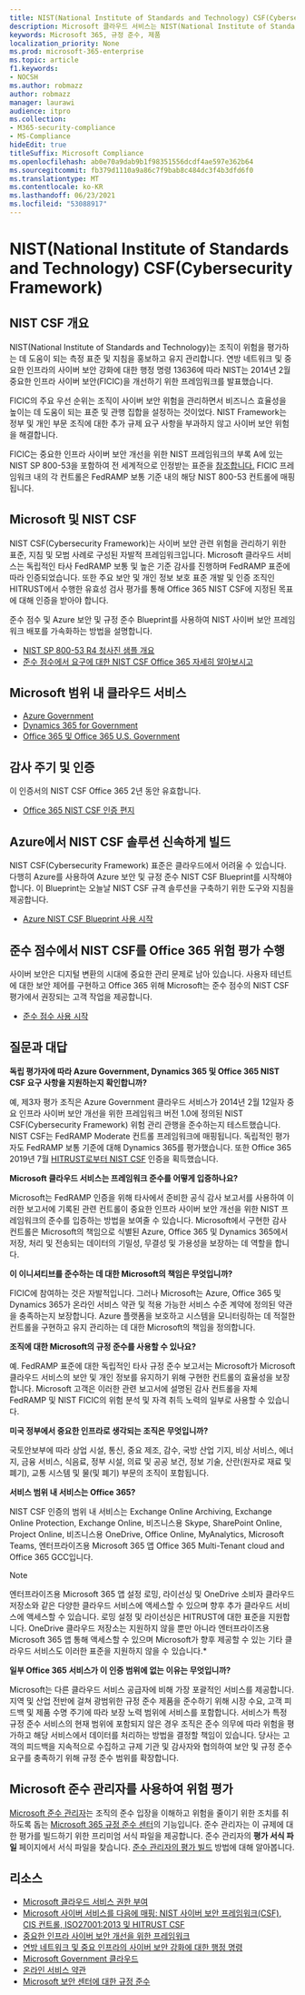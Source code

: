 ```yaml
---
title: NIST(National Institute of Standards and Technology) CSF(Cybersecurity Framework)
description: Microsoft 클라우드 서비스는 NIST(National Institute of Standards and Technology) CSF(Cybersecurity Framework)를 충족합니다.
keywords: Microsoft 365, 규정 준수, 제품
localization_priority: None
ms.prod: microsoft-365-enterprise
ms.topic: article
f1.keywords:
- NOCSH
ms.author: robmazz
author: robmazz
manager: laurawi
audience: itpro
ms.collection:
- M365-security-compliance
- MS-Compliance
hideEdit: true
titleSuffix: Microsoft Compliance
ms.openlocfilehash: ab0e70a9dab9b1f98351556dcdf4ae597e362b64
ms.sourcegitcommit: fb379d1110a9a86c7f9bab8c484dc3f4b3dfd6f0
ms.translationtype: MT
ms.contentlocale: ko-KR
ms.lasthandoff: 06/23/2021
ms.locfileid: "53088917"
---
```

# <a name="national-institute-of-standards-and-technology-nist-cybersecurity-framework-csf"></a>NIST(National Institute of Standards and Technology) CSF(Cybersecurity Framework)

## <a name="nist-csf-overview"></a>NIST CSF 개요

NIST(National Institute of Standards and Technology)는 조직이 위험을 평가하는 데 도움이 되는 측정 표준 및 지침을 홍보하고 유지 관리합니다. 연방 네트워크 및 중요한 인프라의 사이버 보안 강화에 대한 행정 명령 13636에 따라 NIST는 2014년 2월 중요한 인프라 사이버 보안(FICIC)을 개선하기 위한 프레임워크를 발표했습니다.

FICIC의 주요 우선 순위는 조직이 사이버 보안 위험을 관리하면서 비즈니스 효율성을 높이는 데 도움이 되는 표준 및 관행 집합을 설정하는 것이었다. NIST Framework는 정부 및 개인 부문 조직에 대한 추가 규제 요구 사항을 부과하지 않고 사이버 보안 위험을 해결합니다.

FICIC는 중요한 인프라 사이버 보안 개선을 위한 NIST 프레임워크의 부록 A에 있는 NIST SP 800-53을 포함하여 전 세계적으로 인정받는 표준을 [참조합니다.](https://www.nist.gov/publications/framework-improving-critical-infrastructure-cybersecurity-version-11) FICIC 프레임워크 내의 각 컨트롤은 FedRAMP 보통 기준 내의 해당 NIST 800-53 컨트롤에 매핑됩니다.

## <a name="microsoft-and-the-nist-csf"></a>Microsoft 및 NIST CSF

NIST CSF(Cybersecurity Framework)는 사이버 보안 관련 위험을 관리하기 위한 표준, 지침 및 모범 사례로 구성된 자발적 프레임워크입니다. Microsoft 클라우드 서비스는 독립적인 타사 FedRAMP 보통 및 높은 기준 감사를 진행하며 FedRAMP 표준에 따라 인증되었습니다. 또한 주요 보안 및 개인 정보 보호 표준 개발 및 인증 조직인 HITRUST에서 수행한 유효성 검사 평가를 통해 Office 365 NIST CSF에 지정된 목표에 대해 인증을 받아야 합니다.

준수 점수 및 Azure 보안 및 규정 준수 Blueprint를 사용하여 NIST 사이버 보안 프레임워크 배포를 가속화하는 방법을 설명합니다.

- [NIST SP 800-53 R4 청사진 샘플 개요](/azure/governance/blueprints/samples/nist-sp-800-53-rev4/)
- [준수 점수에서 요구에 대한 NIST CSF Office 365 자세히 알아보시고](https://techcommunity.microsoft.com/t5/Security-Privacy-and-Compliance/New-NIST-CSF-and-CSA-CCM-assessments-available-in-Compliance/ba-p/218554)

## <a name="microsoft-in-scope-cloud-services"></a>Microsoft 범위 내 클라우드 서비스

- [Azure Government](https://aka.ms/AzureCompliance)
- [Dynamics 365 for Government](https://aka.ms/d365-compliance-list)
- [Office 365 및 Office 365 U.S. Government](https://go.microsoft.com/fwlink/p/?LinkID=2077751)

## <a name="audit-cycle-and-certification"></a>감사 주기 및 인증

이 인증서의 NIST CSF Office 365 2년 동안 유효합니다.

- [Office 365 NIST CSF 인증 편지](https://aka.ms/O365NISTCSFcertification)

## <a name="quickly-build-nist-csf-solutions-on-azure"></a>Azure에서 NIST CSF 솔루션 신속하게 빌드

NIST CSF(Cybersecurity Framework) 표준은 클라우드에서 어려울 수 있습니다. 다행히 Azure를 사용하여 Azure 보안 및 규정 준수 NIST CSF Blueprint를 시작해야 합니다. 이 Blueprint는 오늘날 NIST CSF 규격 솔루션을 구축하기 위한 도구와 지침을 제공합니다.

- [Azure NIST CSF Blueprint 사용 시작](https://aka.ms/Azure-Blueprint-DoD-NIST)

## <a name="perform-risk-assessment-on-office-365-using-nist-csf-in-compliance-score"></a>준수 점수에서 NIST CSF를 Office 365 위험 평가 수행

사이버 보안은 디지털 변환의 시대에 중요한 관리 문제로 남아 있습니다. 사용자 테넌트에 대한 보안 제어를 구현하고 Office 365 위해 Microsoft는 준수 점수의 NIST CSF 평가에서 권장되는 고객 작업을 제공합니다.

- [준수 점수 사용 시작](/microsoft-365/compliance/compliance-manager)

## <a name="frequently-asked-questions"></a>질문과 대답

**독립 평가자에 따라 Azure Government, Dynamics 365 및 Office 365 NIST CSF 요구 사항을 지원하는지 확인합니까?**

예, 제3자 평가 조직은 Azure Government 클라우드 서비스가 2014년 2월 12일자 중요 인프라 사이버 보안 개선을 위한 프레임워크 버전 1.0에 정의된 NIST CSF(Cybersecurity Framework) 위험 관리 관행을 준수하는지 테스트했습니다. NIST CSF는 FedRAMP Moderate 컨트롤 프레임워크에 매핑됩니다. 독립적인 평가자도 FedRAMP 보통 기준에 대해 Dynamics 365를 평가했습니다. 또한 Office 365 2019년 7월 [HITRUST로부터 NIST CSF](https://servicetrust.microsoft.com/ViewPage/MSComplianceGuide?command=Download&downloadType=Document&downloadId=2a472d92-7c3b-47e0-9ae7-0f539da31f42&docTab=4ce99610-c9c0-11e7-8c2c-f908a777fa4d_GRC_Assessment_Reports) 인증을 획득했습니다.

**Microsoft 클라우드 서비스는 프레임워크 준수를 어떻게 입증하나요?**

Microsoft는 FedRAMP 인증을 위해 타사에서 준비한 공식 감사 보고서를 사용하여 이러한 보고서에 기록된 관련 컨트롤이 중요한 인프라 사이버 보안 개선을 위한 NIST 프레임워크의 준수를 입증하는 방법을 보여줄 수 있습니다. Microsoft에서 구현한 감사 컨트롤은 Microsoft의 책임으로 식별된 Azure, Office 365 및 Dynamics 365에서 저장, 처리 및 전송되는 데이터의 기밀성, 무결성 및 가용성을 보장하는 데 역할을 합니다.

**이 이니셔티브를 준수하는 데 대한 Microsoft의 책임은 무엇입니까?**

FICIC에 참여하는 것은 자발적입니다. 그러나 Microsoft는 Azure, Office 365 및 Dynamics 365가 온라인 서비스 약관 및 적용 가능한 서비스 수준 계약에 정의된 약관을 충족하는지 보장합니다. Azure 플랫폼을 보호하고 시스템을 모니터링하는 데 적절한 컨트롤을 구현하고 유지 관리하는 데 대한 Microsoft의 책임을 정의합니다.

**조직에 대한 Microsoft의 규정 준수를 사용할 수 있나요?**

예. FedRAMP 표준에 대한 독립적인 타사 규정 준수 보고서는 Microsoft가 Microsoft 클라우드 서비스의 보안 및 개인 정보를 유지하기 위해 구현한 컨트롤의 효율성을 보장합니다. Microsoft 고객은 이러한 관련 보고서에 설명된 감사 컨트롤을 자체 FedRAMP 및 NIST FICIC의 위험 분석 및 자격 취득 노력의 일부로 사용할 수 있습니다.

**미국 정부에서 중요한 인프라로 생각되는 조직은 무엇입니까?**

국토안보부에 따라 상업 시설, 통신, 중요 제조, 감수, 국방 산업 기지, 비상 서비스, 에너지, 금융 서비스, 식음료, 정부 시설, 의료 및 공공 보건, 정보 기술, 산란(원자로 재료 및 폐기), 교통 시스템 및 물(및 폐기) 부문의 조직이 포함됩니다. [](https://www.dhs.gov/critical-infrastructure-sectors)

**서비스 범위 내 서비스는 Office 365?**

NIST CSF 인증의 범위 내 서비스는 Exchange Online Archiving, Exchange Online Protection, Exchange Online, 비즈니스용 Skype, SharePoint Online, Project Online, 비즈니스용 OneDrive, Office Online, MyAnalytics, Microsoft Teams, 엔터프라이즈용 Microsoft 365 앱 Office 365 Multi-Tenant cloud and Office 365 GCC입니다.

> [!NOTE]
> 엔터프라이즈용 Microsoft 365 앱 설정 로밍, 라이선싱 및 OneDrive 소비자 클라우드 저장소와 같은 다양한 클라우드 서비스에 액세스할 수 있으며 향후 추가 클라우드 서비스에 액세스할 수 있습니다. 로밍 설정 및 라이선싱은 HITRUST에 대한 표준을 지원합니다. OneDrive 클라우드 저장소는 지원하지 않을 뿐만 아니라 엔터프라이즈용 Microsoft 365 앱 통해 액세스할 수 있으며 Microsoft가 향후 제공할 수 있는 기타 클라우드 서비스도 이러한 표준을 지원하지 않을 수 있습니다.*

**일부 Office 365 서비스가 이 인증 범위에 없는 이유는 무엇입니까?**

Microsoft는 다른 클라우드 서비스 공급자에 비해 가장 포괄적인 서비스를 제공합니다. 지역 및 산업 전반에 걸쳐 광범위한 규정 준수 제품을 준수하기 위해 시장 수요, 고객 피드백 및 제품 수명 주기에 따라 보장 노력 범위에 서비스를 포함합니다. 서비스가 특정 규정 준수 서비스의 현재 범위에 포함되지 않은 경우 조직은 준수 의무에 따라 위험을 평가하고 해당 서비스에서 데이터를 처리하는 방법을 결정할 책임이 있습니다. 당사는 고객의 피드백을 지속적으로 수집하고 규제 기관 및 감사자와 협의하여 보안 및 규정 준수 요구를 충족하기 위해 규정 준수 범위를 확장합니다.

## <a name="use-microsoft-compliance-manager-to-assess-your-risk"></a>Microsoft 준수 관리자를 사용하여 위험 평가

[Microsoft 준수 관리자](/microsoft-365/compliance/compliance-manager)는 조직의 준수 입장을 이해하고 위험을 줄이기 위한 조치를 취하도록 돕는 [Microsoft 365 규정 준수 센터](/microsoft-365/compliance/microsoft-365-compliance-center)의 기능입니다. 준수 관리자는 이 규제에 대한 평가를 빌드하기 위한 프리미엄 서식 파일을 제공합니다. 준수 관리자의 **평가 서식 파일** 페이지에서 서식 파일을 찾습니다. [준수 관리자의 평가 빌드](/microsoft-365/compliance/compliance-manager-assessments) 방법에 대해 알아봅니다.

## <a name="resources"></a>리소스

- [Microsoft 클라우드 서비스 권한 부여](https://marketplace.fedramp.gov/index.html#/products?status=Compliant&sort=productName)
- [Microsoft 사이버 서비스를 다음에 매핑: NIST 사이버 보안 프레임워크(CSF), CIS 컨트롤, ISO27001:2013 및 HITRUST CSF](https://go.microsoft.com/fwlink/p/?linkid=2074025)
- [중요한 인프라 사이버 보안 개선을 위한 프레임워크](https://www.nist.gov/publications/framework-improving-critical-infrastructure-cybersecurity-version-11)
- [연방 네트워크 및 중요 인프라의 사이버 보안 강화에 대한 행정 명령](https://www.whitehouse.gov/the-press-office/2017/05/11/presidential-executive-order-strengthening-cybersecurity-federal)
- [Microsoft Government 클라우드](https://go.microsoft.com/fwlink/p/?linkid=2087246)
- [온라인 서비스 약관](https://www.microsoftvolumelicensing.com/DocumentSearch.aspx?Mode=3&DocumentTypeId=31)
- [Microsoft 보안 센터에 대한 규정 준수](https://www.microsoft.com/trust-center/compliance/compliance-overview)
